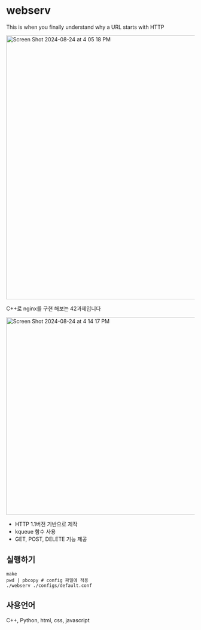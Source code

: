 # webserv
This is when you finally understand why a URL starts with HTTP


<img width="705" alt="Screen Shot 2024-08-24 at 4 05 18 PM" src="https://github.com/user-attachments/assets/21cdce26-7f6e-40a7-b2f6-9aaceb9f751f">

C++로 nginx를 구현 해보는 42과제입니다



<img width="528" alt="Screen Shot 2024-08-24 at 4 14 17 PM" src="https://github.com/user-attachments/assets/03fee1b7-c6db-4f64-8d3e-7bc64490d4c5">

+ HTTP 1.1버전 기반으로 제작
+ kqueue 함수 사용
+ GET, POST, DELETE 기능 제공

## 실행하기
```text
make
pwd | pbcopy # config 파일에 적용
./webserv ./configs/default.conf
```

## 사용언어
 C++, Python, html, css, javascript
